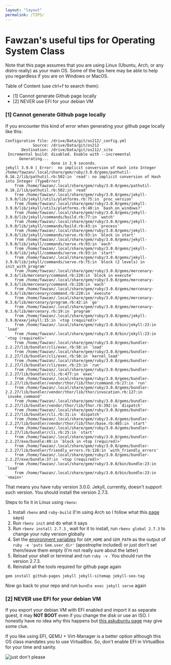 ```yaml
---
layout: "layout"
permalink: /TIPS/
---
```

# Fawzan's useful tips for Operating System Class
Note that this page assumes that you are using Linux (Ubuntu, Arch, or any distro really) as your main OS. Some of the tips here may be able to help you regardless if you are on Windows or MacOS.

Table of Content (use ctrl+f to search them):
- [1] Cannot generate Github page locally
- [2] NEVER use EFI for your debian VM
 
### [1] Cannot generate Github page locally
If you encounter this kind of error when generating your github page locally like this:
```
Configuration file: /drive/Data/git/os212/_config.yml
            Source: /drive/Data/git/os212
       Destination: /drive/Data/git/os212/_site
 Incremental build: disabled. Enable with --incremental
      Generating... 
                    done in 2.9 seconds.
jekyll 3.9.0 | Error:  no implicit conversion of Hash into Integer
/home/fawzan/.local/share/gem/ruby/3.0.0/gems/pathutil-0.16.2/lib/pathutil.rb:502:in `read': no implicit conversion of Hash into Integer (TypeError)
	from /home/fawzan/.local/share/gem/ruby/3.0.0/gems/pathutil-0.16.2/lib/pathutil.rb:502:in `read'
	from /home/fawzan/.local/share/gem/ruby/3.0.0/gems/jekyll-3.9.0/lib/jekyll/utils/platforms.rb:75:in `proc_version'
	from /home/fawzan/.local/share/gem/ruby/3.0.0/gems/jekyll-3.9.0/lib/jekyll/utils/platforms.rb:40:in `bash_on_windows?'
	from /home/fawzan/.local/share/gem/ruby/3.0.0/gems/jekyll-3.9.0/lib/jekyll/commands/build.rb:77:in `watch'
	from /home/fawzan/.local/share/gem/ruby/3.0.0/gems/jekyll-3.9.0/lib/jekyll/commands/build.rb:43:in `process'
	from /home/fawzan/.local/share/gem/ruby/3.0.0/gems/jekyll-3.9.0/lib/jekyll/commands/serve.rb:93:in `block in start'
	from /home/fawzan/.local/share/gem/ruby/3.0.0/gems/jekyll-3.9.0/lib/jekyll/commands/serve.rb:93:in `each'
	from /home/fawzan/.local/share/gem/ruby/3.0.0/gems/jekyll-3.9.0/lib/jekyll/commands/serve.rb:93:in `start'
	from /home/fawzan/.local/share/gem/ruby/3.0.0/gems/jekyll-3.9.0/lib/jekyll/commands/serve.rb:75:in `block (2 levels) in init_with_program'
	from /home/fawzan/.local/share/gem/ruby/3.0.0/gems/mercenary-0.3.6/lib/mercenary/command.rb:220:in `block in execute'
	from /home/fawzan/.local/share/gem/ruby/3.0.0/gems/mercenary-0.3.6/lib/mercenary/command.rb:220:in `each'
	from /home/fawzan/.local/share/gem/ruby/3.0.0/gems/mercenary-0.3.6/lib/mercenary/command.rb:220:in `execute'
	from /home/fawzan/.local/share/gem/ruby/3.0.0/gems/mercenary-0.3.6/lib/mercenary/program.rb:42:in `go'
	from /home/fawzan/.local/share/gem/ruby/3.0.0/gems/mercenary-0.3.6/lib/mercenary.rb:19:in `program'
	from /home/fawzan/.local/share/gem/ruby/3.0.0/gems/jekyll-3.9.0/exe/jekyll:15:in `<top (required)>'
	from /home/fawzan/.local/share/gem/ruby/3.0.0/bin/jekyll:23:in `load'
	from /home/fawzan/.local/share/gem/ruby/3.0.0/bin/jekyll:23:in `<top (required)>'
	from /home/fawzan/.local/share/gem/ruby/3.0.0/gems/bundler-2.2.27/lib/bundler/cli/exec.rb:58:in `load'
	from /home/fawzan/.local/share/gem/ruby/3.0.0/gems/bundler-2.2.27/lib/bundler/cli/exec.rb:58:in `kernel_load'
	from /home/fawzan/.local/share/gem/ruby/3.0.0/gems/bundler-2.2.27/lib/bundler/cli/exec.rb:23:in `run'
	from /home/fawzan/.local/share/gem/ruby/3.0.0/gems/bundler-2.2.27/lib/bundler/cli.rb:477:in `exec'
	from /home/fawzan/.local/share/gem/ruby/3.0.0/gems/bundler-2.2.27/lib/bundler/vendor/thor/lib/thor/command.rb:27:in `run'
	from /home/fawzan/.local/share/gem/ruby/3.0.0/gems/bundler-2.2.27/lib/bundler/vendor/thor/lib/thor/invocation.rb:127:in `invoke_command'
	from /home/fawzan/.local/share/gem/ruby/3.0.0/gems/bundler-2.2.27/lib/bundler/vendor/thor/lib/thor.rb:392:in `dispatch'
	from /home/fawzan/.local/share/gem/ruby/3.0.0/gems/bundler-2.2.27/lib/bundler/cli.rb:31:in `dispatch'
	from /home/fawzan/.local/share/gem/ruby/3.0.0/gems/bundler-2.2.27/lib/bundler/vendor/thor/lib/thor/base.rb:485:in `start'
	from /home/fawzan/.local/share/gem/ruby/3.0.0/gems/bundler-2.2.27/lib/bundler/cli.rb:25:in `start'
	from /home/fawzan/.local/share/gem/ruby/3.0.0/gems/bundler-2.2.27/exe/bundle:49:in `block in <top (required)>'
	from /home/fawzan/.local/share/gem/ruby/3.0.0/gems/bundler-2.2.27/lib/bundler/friendly_errors.rb:128:in `with_friendly_errors'
	from /home/fawzan/.local/share/gem/ruby/3.0.0/gems/bundler-2.2.27/exe/bundle:37:in `<top (required)>'
	from /home/fawzan/.local/share/gem/ruby/3.0.0/bin/bundle:23:in `load'
	from /home/fawzan/.local/share/gem/ruby/3.0.0/bin/bundle:23:in `<main>'
```
That means you have ruby version 3.0.0. Jekyll, currently, doesn't support such version. You should install the version 2.7.3.

Steps to fix it in Linux using `rbenv`:
1. Install `rbenv` and `ruby-build` (I'm using Arch so I follow what this [page](https://wiki.archlinux.org/title/rbenv) says)
2. Run `rbenv init` and do what it says
3. Run `rbenv install 2.7.3` , wait for it to install, run `rbenv global 2.7.3` to change your ruby version globally
4. Set the [environment variables](https://wiki.archlinux.org/title/Environment_variables#Per_user) for `GEM_HOME` and `GEM_PATH` as the output of `ruby -e 'puts Gem.user_dir'` (apostrophe included) or just don't set them/leave them empty (I'm not really sure about the latter)
5. Reload your shell or terminal and run `ruby -v` . You should run the version 2.7.3. 
6. Reinstall all the tools required for github page again
```
gem install github-pages jekyll jekyll-sitemap jekyll-seo-tag
```
Now go back to your repo and run `bundle exec jekyll serve` again

### [2] NEVER use EFI for your debian VM
If you export your debian VM with EFI enabled and import it as separate guest, it may **NOT BOOT** even if you change the disk or use an ISO. I honestly have no idea why this happens but [this askubuntu page](https://askubuntu.com/questions/454557/virtualbox-virtual-machines-wont-boot-after-cloning) may give some clue. 

If you like using EFI, QEMU + Virt-Manager is a better option although this OS class mandates you to use VirtualBox. So, don't enable EFI in VirtualBox for your time and sanity.

![just don't please](https://fawzakin.github.io/os212/assets/images/no-efi.png)

